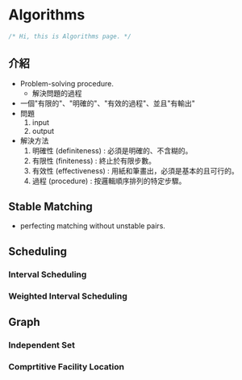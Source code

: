 # Algorithms #

```C
/* Hi, this is Algorithms page. */
```

## 介紹 ##

* Problem-solving procedure.
  * 解決問題的過程
* 一個"有限的"、"明確的"、"有效的過程"、並且"有輸出"
* 問題
  1. input
  2. output
* 解決方法
  1. 明確性 (definiteness) : 必須是明確的、不含糊的。
  2. 有限性 (finiteness) : 終止於有限步數。
  3. 有效性 (effectiveness) : 用紙和筆畫出，必須是基本的且可行的。
  4. 過程 (procedure) : 按邏輯順序排列的特定步驟。

## Stable Matching ##

* perfecting matching without unstable pairs.

## Scheduling ##

### Interval Scheduling ###

### Weighted Interval Scheduling ###

## Graph ##

### Independent Set ###

### Comprtitive Facility Location ###

